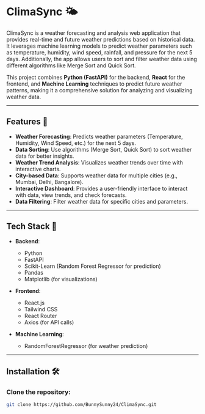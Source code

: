 # ClimaSync 🌤️

ClimaSync is a weather forecasting and analysis web application that provides real-time and future weather predictions based on historical data. It leverages machine learning models to predict weather parameters such as temperature, humidity, wind speed, rainfall, and pressure for the next 5 days. Additionally, the app allows users to sort and filter weather data using different algorithms like Merge Sort and Quick Sort.

This project combines **Python (FastAPI)** for the backend, **React** for the frontend, and **Machine Learning** techniques to predict future weather patterns, making it a comprehensive solution for analyzing and visualizing weather data.

---

## Features 🎯

- **Weather Forecasting**: Predicts weather parameters (Temperature, Humidity, Wind Speed, etc.) for the next 5 days.
- **Data Sorting**: Use algorithms (Merge Sort, Quick Sort) to sort weather data for better insights.
- **Weather Trend Analysis**: Visualizes weather trends over time with interactive charts.
- **City-based Data**: Supports weather data for multiple cities (e.g., Mumbai, Delhi, Bangalore).
- **Interactive Dashboard**: Provides a user-friendly interface to interact with data, view trends, and check forecasts.
- **Data Filtering**: Filter weather data for specific cities and parameters.

---

## Tech Stack 🚀

- **Backend**:
  - Python
  - FastAPI
  - Scikit-Learn (Random Forest Regressor for prediction)
  - Pandas
  - Matplotlib (for visualizations)

- **Frontend**:
  - React.js
  - Tailwind CSS
  - React Router
  - Axios (for API calls)

- **Machine Learning**:
  - RandomForestRegressor (for weather prediction)

---

## Installation 🛠️

### Clone the repository:

```bash
git clone https://github.com/BunnySunny24/ClimaSync.git
